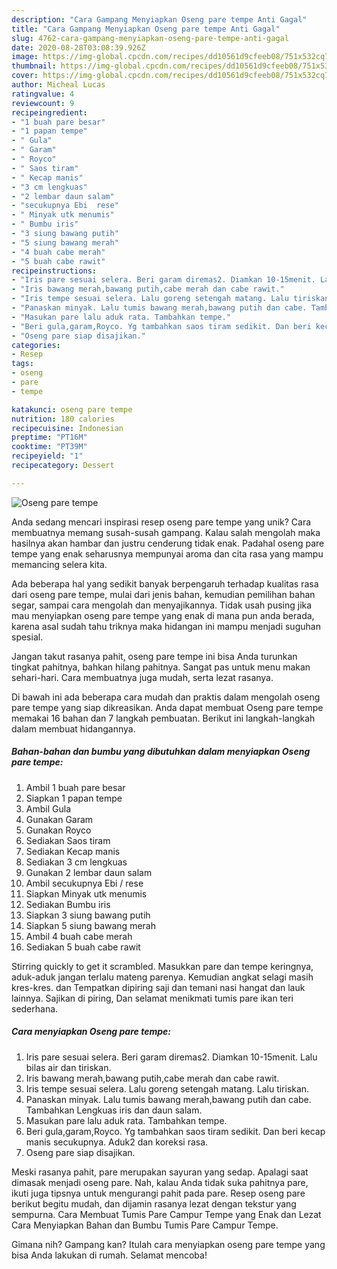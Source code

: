 ```yaml
---
description: "Cara Gampang Menyiapkan Oseng pare tempe Anti Gagal"
title: "Cara Gampang Menyiapkan Oseng pare tempe Anti Gagal"
slug: 4762-cara-gampang-menyiapkan-oseng-pare-tempe-anti-gagal
date: 2020-08-28T03:08:39.926Z
image: https://img-global.cpcdn.com/recipes/dd10561d9cfeeb08/751x532cq70/oseng-pare-tempe-foto-resep-utama.jpg
thumbnail: https://img-global.cpcdn.com/recipes/dd10561d9cfeeb08/751x532cq70/oseng-pare-tempe-foto-resep-utama.jpg
cover: https://img-global.cpcdn.com/recipes/dd10561d9cfeeb08/751x532cq70/oseng-pare-tempe-foto-resep-utama.jpg
author: Micheal Lucas
ratingvalue: 4
reviewcount: 9
recipeingredient:
- "1 buah pare besar"
- "1 papan tempe"
- " Gula"
- " Garam"
- " Royco"
- " Saos tiram"
- " Kecap manis"
- "3 cm lengkuas"
- "2 lembar daun salam"
- "secukupnya Ebi  rese"
- " Minyak utk menumis"
- " Bumbu iris"
- "3 siung bawang putih"
- "5 siung bawang merah"
- "4 buah cabe merah"
- "5 buah cabe rawit"
recipeinstructions:
- "Iris pare sesuai selera. Beri garam diremas2. Diamkan 10-15menit. Lalu bilas air dan tiriskan."
- "Iris bawang merah,bawang putih,cabe merah dan cabe rawit."
- "Iris tempe sesuai selera. Lalu goreng setengah matang. Lalu tiriskan."
- "Panaskan minyak. Lalu tumis bawang merah,bawang putih dan cabe. Tambahkan Lengkuas iris dan daun salam."
- "Masukan pare lalu aduk rata. Tambahkan tempe."
- "Beri gula,garam,Royco. Yg tambahkan saos tiram sedikit. Dan beri kecap manis secukupnya. Aduk2 dan koreksi rasa."
- "Oseng pare siap disajikan."
categories:
- Resep
tags:
- oseng
- pare
- tempe

katakunci: oseng pare tempe 
nutrition: 180 calories
recipecuisine: Indonesian
preptime: "PT16M"
cooktime: "PT39M"
recipeyield: "1"
recipecategory: Dessert

---
```



![Oseng pare tempe](https://img-global.cpcdn.com/recipes/dd10561d9cfeeb08/751x532cq70/oseng-pare-tempe-foto-resep-utama.jpg)

Anda sedang mencari inspirasi resep oseng pare tempe yang unik? Cara membuatnya memang susah-susah gampang. Kalau salah mengolah maka hasilnya akan hambar dan justru cenderung tidak enak. Padahal oseng pare tempe yang enak seharusnya mempunyai aroma dan cita rasa yang mampu memancing selera kita.

Ada beberapa hal yang sedikit banyak berpengaruh terhadap kualitas rasa dari oseng pare tempe, mulai dari jenis bahan, kemudian pemilihan bahan segar, sampai cara mengolah dan menyajikannya. Tidak usah pusing jika mau menyiapkan oseng pare tempe yang enak di mana pun anda berada, karena asal sudah tahu triknya maka hidangan ini mampu menjadi suguhan spesial.

Jangan takut rasanya pahit, oseng pare tempe ini bisa Anda turunkan tingkat pahitnya, bahkan hilang pahitnya. Sangat pas untuk menu makan sehari-hari. Cara membuatnya juga mudah, serta lezat rasanya.


Di bawah ini ada beberapa cara mudah dan praktis dalam mengolah oseng pare tempe yang siap dikreasikan. Anda dapat membuat Oseng pare tempe memakai 16 bahan dan 7 langkah pembuatan. Berikut ini langkah-langkah dalam membuat hidangannya.

<!--inarticleads1-->

##### Bahan-bahan dan bumbu yang dibutuhkan dalam menyiapkan Oseng pare tempe:

1. Ambil 1 buah pare besar
1. Siapkan 1 papan tempe
1. Ambil  Gula
1. Gunakan  Garam
1. Gunakan  Royco
1. Sediakan  Saos tiram
1. Sediakan  Kecap manis
1. Sediakan 3 cm lengkuas
1. Gunakan 2 lembar daun salam
1. Ambil secukupnya Ebi / rese
1. Siapkan  Minyak utk menumis
1. Sediakan  Bumbu iris
1. Siapkan 3 siung bawang putih
1. Siapkan 5 siung bawang merah
1. Ambil 4 buah cabe merah
1. Sediakan 5 buah cabe rawit


Stirring quickly to get it scrambled. Masukkan pare dan tempe keringnya, aduk-aduk jangan terlalu mateng parenya. Kemudian angkat selagi masih kres-kres. dan Tempatkan dipiring saji dan temani nasi hangat dan lauk lainnya. Sajikan di piring, Dan selamat menikmati tumis pare ikan teri sederhana. 

<!--inarticleads2-->

##### Cara menyiapkan Oseng pare tempe:

1. Iris pare sesuai selera. Beri garam diremas2. Diamkan 10-15menit. Lalu bilas air dan tiriskan.
1. Iris bawang merah,bawang putih,cabe merah dan cabe rawit.
1. Iris tempe sesuai selera. Lalu goreng setengah matang. Lalu tiriskan.
1. Panaskan minyak. Lalu tumis bawang merah,bawang putih dan cabe. Tambahkan Lengkuas iris dan daun salam.
1. Masukan pare lalu aduk rata. Tambahkan tempe.
1. Beri gula,garam,Royco. Yg tambahkan saos tiram sedikit. Dan beri kecap manis secukupnya. Aduk2 dan koreksi rasa.
1. Oseng pare siap disajikan.


Meski rasanya pahit, pare merupakan sayuran yang sedap. Apalagi saat dimasak menjadi oseng pare. Nah, kalau Anda tidak suka pahitnya pare, ikuti juga tipsnya untuk mengurangi pahit pada pare. Resep oseng pare berikut begitu mudah, dan dijamin rasanya lezat dengan tekstur yang sempurna. Cara Membuat Tumis Pare Campur Tempe yang Enak dan Lezat Cara Menyiapkan Bahan dan Bumbu Tumis Pare Campur Tempe. 

Gimana nih? Gampang kan? Itulah cara menyiapkan oseng pare tempe yang bisa Anda lakukan di rumah. Selamat mencoba!
